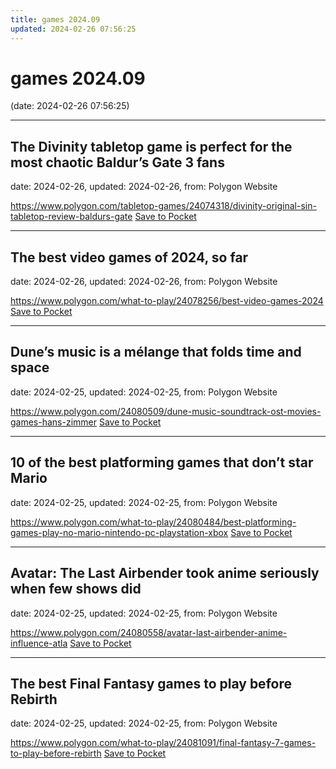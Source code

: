 ```yaml
---
title: games 2024.09
updated: 2024-02-26 07:56:25
---
```


# games 2024.09

(date: 2024-02-26 07:56:25)

---

## The Divinity tabletop game is perfect for the most chaotic Baldur’s Gate 3 fans

date: 2024-02-26, updated: 2024-02-26, from: Polygon Website



<span class="feed-item-link">
<a href="https://www.polygon.com/tabletop-games/24074318/divinity-original-sin-tabletop-review-baldurs-gate">https://www.polygon.com/tabletop-games/24074318/divinity-original-sin-tabletop-review-baldurs-gate</a> <a href="https://getpocket.com/save" class="pocket-btn" data-lang="en" data-save-url="https://www.polygon.com/tabletop-games/24074318/divinity-original-sin-tabletop-review-baldurs-gate">Save to Pocket</a>
</span>

---

## The best video games of 2024, so far

date: 2024-02-26, updated: 2024-02-26, from: Polygon Website



<span class="feed-item-link">
<a href="https://www.polygon.com/what-to-play/24078256/best-video-games-2024">https://www.polygon.com/what-to-play/24078256/best-video-games-2024</a> <a href="https://getpocket.com/save" class="pocket-btn" data-lang="en" data-save-url="https://www.polygon.com/what-to-play/24078256/best-video-games-2024">Save to Pocket</a>
</span>

---

## Dune’s music is a mélange that folds time and space

date: 2024-02-25, updated: 2024-02-25, from: Polygon Website



<span class="feed-item-link">
<a href="https://www.polygon.com/24080509/dune-music-soundtrack-ost-movies-games-hans-zimmer">https://www.polygon.com/24080509/dune-music-soundtrack-ost-movies-games-hans-zimmer</a> <a href="https://getpocket.com/save" class="pocket-btn" data-lang="en" data-save-url="https://www.polygon.com/24080509/dune-music-soundtrack-ost-movies-games-hans-zimmer">Save to Pocket</a>
</span>

---

## 10 of the best platforming games that don’t star Mario

date: 2024-02-25, updated: 2024-02-25, from: Polygon Website



<span class="feed-item-link">
<a href="https://www.polygon.com/what-to-play/24080484/best-platforming-games-play-no-mario-nintendo-pc-playstation-xbox">https://www.polygon.com/what-to-play/24080484/best-platforming-games-play-no-mario-nintendo-pc-playstation-xbox</a> <a href="https://getpocket.com/save" class="pocket-btn" data-lang="en" data-save-url="https://www.polygon.com/what-to-play/24080484/best-platforming-games-play-no-mario-nintendo-pc-playstation-xbox">Save to Pocket</a>
</span>

---

## Avatar: The Last Airbender took anime seriously when few shows did

date: 2024-02-25, updated: 2024-02-25, from: Polygon Website



<span class="feed-item-link">
<a href="https://www.polygon.com/24080558/avatar-last-airbender-anime-influence-atla">https://www.polygon.com/24080558/avatar-last-airbender-anime-influence-atla</a> <a href="https://getpocket.com/save" class="pocket-btn" data-lang="en" data-save-url="https://www.polygon.com/24080558/avatar-last-airbender-anime-influence-atla">Save to Pocket</a>
</span>

---

## The best Final Fantasy games to play before Rebirth

date: 2024-02-25, updated: 2024-02-25, from: Polygon Website



<span class="feed-item-link">
<a href="https://www.polygon.com/what-to-play/24081091/final-fantasy-7-games-to-play-before-rebirth">https://www.polygon.com/what-to-play/24081091/final-fantasy-7-games-to-play-before-rebirth</a> <a href="https://getpocket.com/save" class="pocket-btn" data-lang="en" data-save-url="https://www.polygon.com/what-to-play/24081091/final-fantasy-7-games-to-play-before-rebirth">Save to Pocket</a>
</span>



<script type="text/javascript">!function(d,i){if(!d.getElementById(i)){var j=d.createElement("script");j.id=i;j.src="https://widgets.getpocket.com/v1/j/btn.js?v=1";var w=d.getElementById(i);d.body.appendChild(j);}}(document,"pocket-btn-js");</script>

